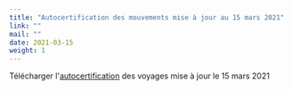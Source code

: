 ```yaml
---
title: "Autocertification des mouvements mise à jour au 15 mars 2021"
link: ""
mail: ""
date: 2021-03-15
weight: 1
---
```


Télécharger l'[autocertification](/documents/autocertificazione_per_gli_spostamenti_agg_15_03_2021.pdf/) des voyages mise à jour le 15 mars 2021
